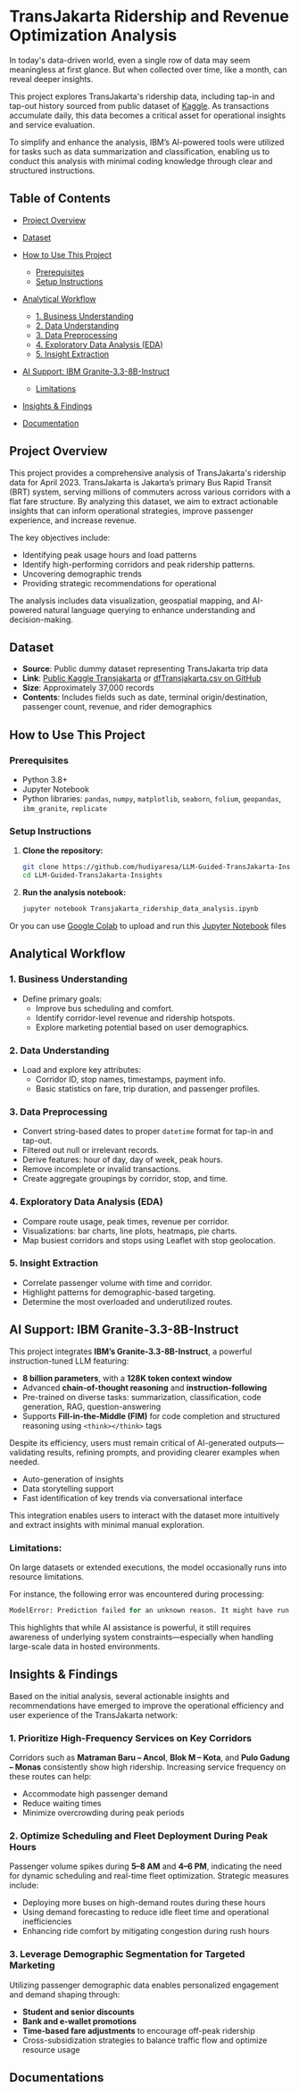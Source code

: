 # TransJakarta Ridership and Revenue Optimization Analysis

In today's data-driven world, even a single row of data may seem meaningless at first glance. But when collected over time, like a month, can reveal deeper insights.

This project explores TransJakarta's ridership data, including tap-in and tap-out history sourced from public dataset of [Kaggle](https://www.kaggle.com/datasets/dikisahkan/transjakarta-transportation-transaction/data). As transactions accumulate daily, this data becomes a critical asset for operational insights and service evaluation.

To simplify and enhance the analysis, IBM’s AI-powered tools were utilized for tasks such as data summarization and classification, enabling us to conduct this analysis with minimal coding knowledge through clear and structured instructions.

## Table of Contents

* [Project Overview](#project-overview)
* [Dataset](#dataset)
* [How to Use This Project](#how-to-use-this-project)

  * [Prerequisites](#prerequisites)
  * [Setup Instructions](#setup-instructions)
* [Analytical Workflow](#analytical-workflow)

  * [1. Business Understanding](#1-business-understanding)
  * [2. Data Understanding](#2-data-understanding)
  * [3. Data Preprocessing](#3-data-preprocessing)
  * [4. Exploratory Data Analysis (EDA)](#4-exploratory-data-analysis-eda)
  * [5. Insight Extraction](#5-insight-extraction)
* [AI Support: IBM Granite-3.3-8B-Instruct](#ai-support-ibm-granite-338b-instruct)

  * [Limitations](#limitations)
* [Insights & Findings](#insights--findings)
* [Documentation](#documentations)


## Project Overview

This project provides a comprehensive analysis of TransJakarta's ridership data for April 2023. TransJakarta is Jakarta’s primary Bus Rapid Transit (BRT) system, serving millions of commuters across various corridors with a flat fare structure. By analyzing this dataset, we aim to extract actionable insights that can inform operational strategies, improve passenger experience, and increase revenue.

The key objectives include:

* Identifying peak usage hours and load patterns
* Identify high-performing corridors and peak ridership patterns.
* Uncovering demographic trends
* Providing strategic recommendations for operational

The analysis includes data visualization, geospatial mapping, and AI-powered natural language querying to enhance understanding and decision-making.


## Dataset

* **Source**: Public dummy dataset representing TransJakarta trip data
* **Link**: [Public Kaggle Transjakarta](https://www.kaggle.com/datasets/dikisahkan/transjakarta-transportation-transaction/data) or [dfTransjakarta.csv on GitHub](https://github.com/dikisahkan/jupyternotebook/blob/main/dummyDatasetTransjakarta/dfTransjakarta.csv)
* **Size**: Approximately 37,000 records
* **Contents**: Includes fields such as date, terminal origin/destination, passenger count, revenue, and rider demographics


## How to Use This Project

### Prerequisites

* Python 3.8+
* Jupyter Notebook
* Python libraries: `pandas`, `numpy`, `matplotlib`, `seaborn`, `folium`, `geopandas`, `ibm_granite`, `replicate`

### Setup Instructions

1. **Clone the repository:**

   ```bash
   git clone https://github.com/hudiyaresa/LLM-Guided-TransJakarta-Insights/
   cd LLM-Guided-TransJakarta-Insights
   ```

2. **Run the analysis notebook:**

   ```bash
   jupyter notebook Transjakarta_ridership_data_analysis.ipynb
   ```

Or you can use [Google Colab](https://colab.research.google.com/) to upload and run this [Jupyter Notebook](https://github.com/hudiyaresa/LLM-Guided-TransJakarta-Insights/blob/main/Transjakarta_ridership_data_analysis.ipynb) files


## Analytical Workflow

### 1. **Business Understanding**
- Define primary goals:
  - Improve bus scheduling and comfort.
  - Identify corridor-level revenue and ridership hotspots.
  - Explore marketing potential based on user demographics.

### 2. **Data Understanding**
- Load and explore key attributes:
  - Corridor ID, stop names, timestamps, payment info.
  - Basic statistics on fare, trip duration, and passenger profiles.

### 3. **Data Preprocessing**
- Convert string-based dates to proper `datetime` format for tap-in and tap-out.
- Filtered out null or irrelevant records.
- Derive features: hour of day, day of week, peak hours.
- Remove incomplete or invalid transactions.
- Create aggregate groupings by corridor, stop, and time.

### 4. **Exploratory Data Analysis (EDA)**
- Compare route usage, peak times, revenue per corridor.
- Visualizations: bar charts, line plots, heatmaps, pie charts.
- Map busiest corridors and stops using Leaflet with stop geolocation.

### 5. **Insight Extraction**
- Correlate passenger volume with time and corridor.
- Highlight patterns for demographic-based targeting.
- Determine the most overloaded and underutilized routes.



## AI Support: IBM Granite-3.3-8B-Instruct

This project integrates **IBM’s Granite-3.3-8B-Instruct**, a powerful instruction-tuned LLM featuring:

- **8 billion parameters**, with a **128K token context window**
- Advanced **chain-of-thought reasoning** and **instruction-following**
- Pre-trained on diverse tasks: summarization, classification, code generation, RAG, question-answering
- Supports **Fill-in-the-Middle (FIM)** for code completion and structured reasoning using `<think></think>` tags

Despite its efficiency, users must remain critical of AI-generated outputs—validating results, refining prompts, and providing clearer examples when needed.

  * Auto-generation of insights
  * Data storytelling support
  * Fast identification of key trends via conversational interface

This integration enables users to interact with the dataset more intuitively and extract insights with minimal manual exploration.


### Limitations:

On large datasets or extended executions, the model occasionally runs into resource limitations.

For instance, the following error was encountered during processing:

```python
ModelError: Prediction failed for an unknown reason. It might have run out of memory? (exitcode -9)
```

This highlights that while AI assistance is powerful, it still requires awareness of underlying system constraints—especially when handling large-scale data in hosted environments.



## Insights & Findings

Based on the initial analysis, several actionable insights and recommendations have emerged to improve the operational efficiency and user experience of the TransJakarta network:

### 1. Prioritize High-Frequency Services on Key Corridors

Corridors such as **Matraman Baru – Ancol**, **Blok M – Kota**, and **Pulo Gadung – Monas** consistently show high ridership. Increasing service frequency on these routes can help:

* Accommodate high passenger demand
* Reduce waiting times
* Minimize overcrowding during peak periods

### 2. Optimize Scheduling and Fleet Deployment During Peak Hours

Passenger volume spikes during **5–8 AM** and **4–6 PM**, indicating the need for dynamic scheduling and real-time fleet optimization. Strategic measures include:

* Deploying more buses on high-demand routes during these hours
* Using demand forecasting to reduce idle fleet time and operational inefficiencies
* Enhancing ride comfort by mitigating congestion during rush hours

### 3. Leverage Demographic Segmentation for Targeted Marketing

Utilizing passenger demographic data enables personalized engagement and demand shaping through:

* **Student and senior discounts**
* **Bank and e-wallet promotions**
* **Time-based fare adjustments** to encourage off-peak ridership
* Cross-subsidization strategies to balance traffic flow and optimize resource usage

## Documentations

